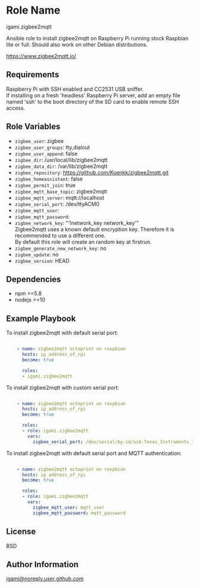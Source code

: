 Role Name
=========

igami.zigbee2mqtt

Ansible role to install  zigbee2mqtt on Raspberry Pi running stock Raspbian lite or full. Should also work on other Debian distributions.

https://www.zigbee2mqtt.io/

Requirements
------------

Raspberry Pi with SSH enabled and CC2531 USB sniffer.  
If installing on a fresh 'headless' Raspberry Pi server, add an empty file named 'ssh' to the boot directory of the SD card to enable remote SSH access.

Role Variables
--------------

- `zigbee_user`: zigbee
- `zigbee_user_groups`: tty,dialout
- `zigbee_user_append`: false
- `zigbee_dir`: /usr/local/lib/zigbee2mqtt
- `zigbee_data_dir`: /var/lib/zigbee2mqtt
- `zigbee_repository`: https://github.com/Koenkk/zigbee2mqtt.git
- `zigbee_homeassistant`: false
- `zigbee_permit_join`: true
- `zigbee_mqtt_base_topic`: zigbee2mqtt
- `zigbee_mqtt_server`: mqtt://localhost
- `zigbee_serial_port`: /dev/ttyACM0
- `zigbee_mqtt_user`: 
- `zigbee_mqtt_password`: 
- `zigbee_network_key`: "'!network_key network_key'"  
  Zigbee2mqtt uses a known default encryption key. Therefore it is recommended to use a different one.  
  By default this role will create an random key at firstrun.
- `zigbee_generate_new_network_key`: no
- `zigbee_update`: no
- `zigbee_version`: HEAD

Dependencies
------------

- npm >=5.8
- nodejs >=10

Example Playbook
----------------

To install zigbee2mqtt with default serial port:

```yaml

    - name: zigbee2mqtt octoprint on raspbian
      hosts: ip_address_of_rpi
      become: true

      roles:
      - igami.zigbee2mqtt
```

To install zigbee2mqtt with custom serial port:

```yaml

    - name: zigbee2mqtt octoprint on raspbian
      hosts: ip_address_of_rpi
      become: true

      roles:
      - role: igami.zigbee2mqtt
        vars: 
          zigbee_serial_port: /dev/serial/by-id/usb-Texas_Instruments_TI_CC2531_USB_CDC___0X00124B0018ED3DDF-if00
```

To install zigbee2mqtt with default serial port and MQTT authentication:

```yaml

    - name: zigbee2mqtt octoprint on raspbian
      hosts: ip_address_of_rpi
      become: true

      roles:
      - role: igami.zigbee2mqtt
        vars: 
          zigbee_mqtt_user: mqtt_user
          zigbee_mqtt_password: mqtt_password
```

License
-------

BSD

Author Information
------------------

igami@noreply.user.github.com
